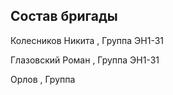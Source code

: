 
## Состав бригады
Колесников Никита , Группа ЭН1-31 

Глазовский Роман  , Группа ЭН1-31

Орлов , Группа
